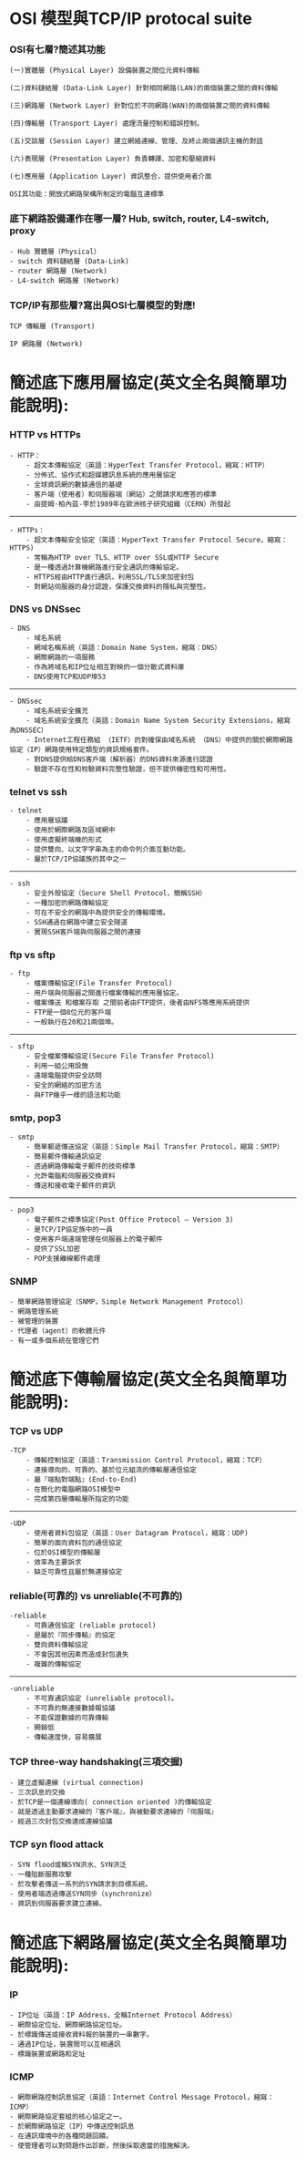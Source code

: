 # OSI 模型與TCP/IP protocal suite

### OSI有七層?簡述其功能

    (一)實體層 (Physical Layer) 設備裝置之間位元資料傳輸

    (二)資料鏈結層 (Data-Link Layer) 針對相同網路(LAN)的兩個裝置之間的資料傳輸

    (三)網路層 (Network Layer) 針對位於不同網路(WAN)的兩個裝置之間的資料傳輸

    (四)傳輸層 (Transport Layer) 處理流量控制和錯誤控制。

    (五)交談層 (Session Layer) 建立網絡連線、管理、及終止兩個通訊主機的對話

    (六)表現層 (Presentation Layer) 負責轉譯、加密和壓縮資料

    (七)應用層 (Application Layer) 資訊整合，提供使用者介面

    OSI其功能：開放式網路架構所制定的電腦互連標準

### 底下網路設備運作在哪一層? Hub, switch, router, L4-switch, proxy
    - Hub 實體層（Physical）
    - switch 資料鏈結層 (Data-Link)
    - router 網路層 (Network)
    - L4-switch 網路層 (Network)

### TCP/IP有那些層?寫出與OSI七層模型的對應!
    TCP 傳輸層 (Transport)
    
    IP 網路層 (Network)

# 簡述底下應用層協定(英文全名與簡單功能說明):
### HTTP vs HTTPs
    - HTTP：
        - 超文本傳輸協定（英語：HyperText Transfer Protocol，縮寫：HTTP）
        - 分佈式、協作式和超媒體訊息系統的應用層協定
        - 全球資訊網的數據通信的基礎
        - 客戶端（使用者）和伺服器端（網站）之間請求和應答的標準
        - 由提姆·柏內茲-李於1989年在歐洲核子研究組織（CERN）所發起
   -------------------------------------------------------------
   
    - HTTPs：
        - 超文本傳輸安全協定（英語：HyperText Transfer Protocol Secure，縮寫：HTTPS)
        - 常稱為HTTP over TLS、HTTP over SSL或HTTP Secure
        - 是一種透過計算機網路進行安全通訊的傳輸協定。
        - HTTPS經由HTTP進行通訊，利用SSL/TLS來加密封包
        - 對網站伺服器的身分認證，保護交換資料的隱私與完整性。

### DNS vs DNSsec
    - DNS
        - 域名系統
        - 網域名稱系統（英語：Domain Name System，縮寫：DNS）
        - 網際網路的一項服務
        - 作為將域名和IP位址相互對映的一個分散式資料庫
        - DNS使用TCP和UDP埠53
  -------------------------------------------------------------
  
    - DNSsec
        - 域名系統安全擴充
        - 域名系統安全擴充（英語：Domain Name System Security Extensions，縮寫為DNSSEC）
        - Internet工程任務組 （IETF）的對確保由域名系統 （DNS）中提供的關於網際網路協定（IP）網路使用特定類型的資訊規格套件。
        - 對DNS提供給DNS客戶端（解析器）的DNS資料來源進行認證
        - 驗證不存在性和校驗資料完整性驗證，但不提供機密性和可用性。

### telnet vs ssh
    - telnet 
        - 應用層協議
        - 使用於網際網路及區域網中
        - 使用虛擬終端機的形式
        - 提供雙向、以文字字串為主的命令列介面互動功能。
        - 屬於TCP/IP協議族的其中之一
  ------------------------------------------------------------- 
  
    - ssh
        - 安全外殼協定（Secure Shell Protocol，簡稱SSH）
        - 一種加密的網路傳輸協定
        - 可在不安全的網路中為提供安全的傳輸環境。
        - SSH通過在網路中建立安全隧道
        - 實現SSH客戶端與伺服器之間的連接 
        
### ftp vs sftp
    - ftp
        - 檔案傳輸協定(File Transfer Protocol)
        - 用戶端與伺服器之間進行檔案傳輸的應用層協定。
        - 檔案傳送 和檔案存取 之間前者由FTP提供，後者由NFS等應用系統提供
        - FTP是一個8位元的客戶端
        - 一般執行在20和21兩個埠。
        
  ------------------------------------------------------------- 
    
    - sftp
        - 安全檔案傳輸協定(Secure File Transfer Protocol)
        - 利用一組公用設施
        - 遠端電腦提供安全訪問
        - 安全的網絡的加密方法
        - 與FTP幾乎一樣的語法和功能
        
### smtp, pop3
    - smtp
        - 簡單郵遞傳送協定（英語：Simple Mail Transfer Protocol，縮寫：SMTP）
        - 簡易郵件傳輸通訊協定
        - 透過網路傳輸電子郵件的技術標準
        - 允許電腦和伺服器交換資料
        - 傳送和接收電子郵件的資訊
    
  ------------------------------------------------------------- 
  
    - pop3
        - 電子郵件之標準協定(Post Office Protocol – Version 3)
        - 是TCP/IP協定族中的一員
        - 使用客戶端遠端管理在伺服器上的電子郵件
        - 提供了SSL加密
        - POP支援離線郵件處理

### SNMP
    - 簡單網路管理協定（SNMP，Simple Network Management Protocol）
    - 網路管理系統
    - 被管理的裝置
    - 代理者（agent）的軟體元件
    - 有一或多個系統在管理它們

# 簡述底下傳輸層協定(英文全名與簡單功能說明):

### TCP vs UDP
    -TCP
        - 傳輸控制協定（英語：Transmission Control Protocol，縮寫：TCP）
        - 連接導向的、可靠的、基於位元組流的傳輸層通信協定
        - 屬『端點對端點』(End-to-End)
        - 在簡化的電腦網路OSI模型中
        - 完成第四層傳輸層所指定的功能
 ------------------------------------------------------------- 
  
    -UDP
        - 使用者資料包協定（英語：User Datagram Protocol，縮寫：UDP)
        - 簡單的面向資料包的通信協定
        - 位於OSI模型的傳輸層
        - 效率為主要訴求
        - 缺乏可靠性且屬於無連接協定
        
### reliable(可靠的) vs unreliable(不可靠的)
    -reliable
        - 可靠通信協定 (reliable protocol)
        - 是屬於『同步傳輸』的協定
        - 雙向資料傳輸協定
        - 不會因其他因素而造成封包遺失
        - 複雜的傳輸協定
------------------------------------------------------------- 
          
    -unreliable
        - 不可靠通訊協定 (unreliable protocol)。
        - 不可靠的無連接數據報協議
        - 不能保證數據的可靠傳輸
        - 開銷低
        - 傳輸速度快，容易擴展
      

### TCP three-way handshaking(三項交握)
    - 建立虛擬連線 (virtual connection) 
    - 三次訊息的交換
    - 於TCP是一個連線導向( connection oriented )的傳輸協定
    - 就是透過主動要求連線的『客戶端』，與被動要求連線的『伺服端』
    - 經過三次封包交換達成連線協議

### TCP syn flood attack
    - SYN flood或稱SYN洪水、SYN洪泛
    - 一種阻斷服務攻擊
    - 於攻擊者傳送一系列的SYN請求到目標系統。
    - 使用者端透過傳送SYN同步（synchronize）
    - 資訊到伺服器要求建立連線。 
  
# 簡述底下網路層協定(英文全名與簡單功能說明):

### IP
    - IP位址（英語：IP Address，全稱Internet Protocol Address）
    - 網際協定位址、網際網路協定位址。
    - 於標識傳送或接收資料報的裝置的一串數字。
    - 通過IP位址，裝置間可以互相通訊
    - 標識裝置或網路和定址

### ICMP
    - 網際網路控制訊息協定（英語：Internet Control Message Protocol，縮寫：ICMP）
    - 網際網路協定套組的核心協定之一。
    - 於網際網路協定（IP）中傳送控制訊息
    - 在通訊環境中的各種問題回饋。
    - 使管理者可以對問題作出診斷，然後採取適當的措施解決。
    
    
